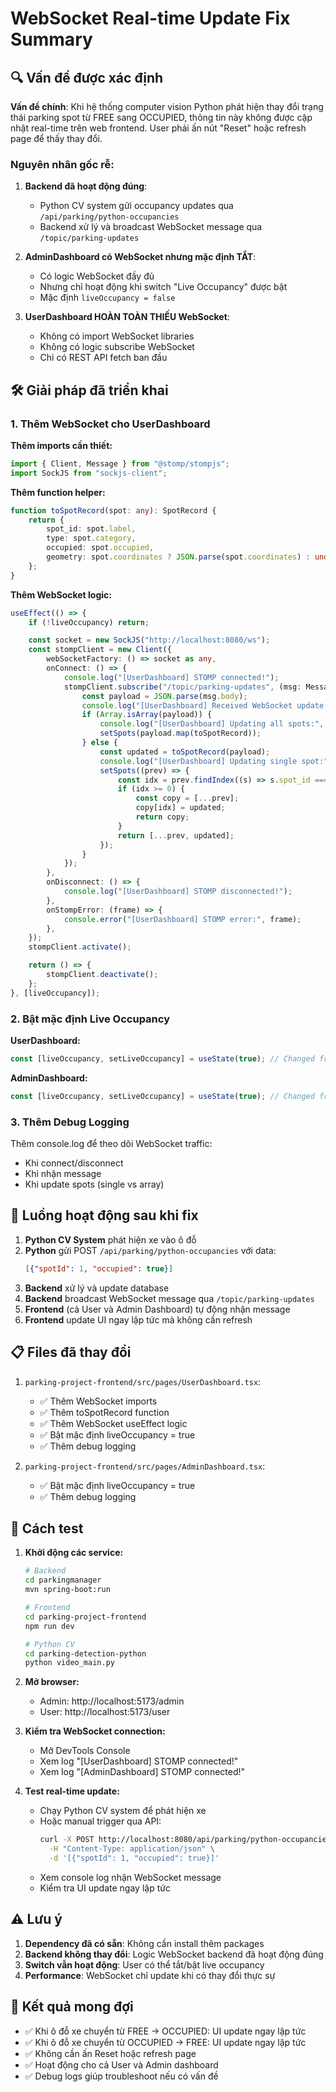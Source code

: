 # WebSocket Real-time Update Fix Summary

## 🔍 Vấn đề được xác định

**Vấn đề chính**: Khi hệ thống computer vision Python phát hiện thay đổi trạng thái parking spot từ FREE sang OCCUPIED, thông tin này không được cập nhật real-time trên web frontend. User phải ấn nút "Reset" hoặc refresh page để thấy thay đổi.

### Nguyên nhân gốc rễ:

1. **Backend đã hoạt động đúng**: 
   - Python CV system gửi occupancy updates qua `/api/parking/python-occupancies`
   - Backend xử lý và broadcast WebSocket message qua `/topic/parking-updates`

2. **AdminDashboard có WebSocket nhưng mặc định TẮT**:
   - Có logic WebSocket đầy đủ
   - Nhưng chỉ hoạt động khi switch "Live Occupancy" được bật
   - Mặc định `liveOccupancy = false`

3. **UserDashboard HOÀN TOÀN THIẾU WebSocket**:
   - Không có import WebSocket libraries
   - Không có logic subscribe WebSocket
   - Chỉ có REST API fetch ban đầu

## 🛠️ Giải pháp đã triển khai

### 1. Thêm WebSocket cho UserDashboard

**Thêm imports cần thiết:**
```typescript
import { Client, Message } from "@stomp/stompjs";
import SockJS from "sockjs-client";
```

**Thêm function helper:**
```typescript
function toSpotRecord(spot: any): SpotRecord {
    return {
        spot_id: spot.label,
        type: spot.category,
        occupied: spot.occupied,
        geometry: spot.coordinates ? JSON.parse(spot.coordinates) : undefined,
    };
}
```

**Thêm WebSocket logic:**
```typescript
useEffect(() => {
    if (!liveOccupancy) return;

    const socket = new SockJS("http://localhost:8080/ws");
    const stompClient = new Client({
        webSocketFactory: () => socket as any,
        onConnect: () => {
            console.log("[UserDashboard] STOMP connected!");
            stompClient.subscribe("/topic/parking-updates", (msg: Message) => {
                const payload = JSON.parse(msg.body);
                console.log("[UserDashboard] Received WebSocket update:", payload);
                if (Array.isArray(payload)) {
                    console.log("[UserDashboard] Updating all spots:", payload.length);
                    setSpots(payload.map(toSpotRecord));
                } else {
                    const updated = toSpotRecord(payload);
                    console.log("[UserDashboard] Updating single spot:", updated.spot_id);
                    setSpots((prev) => {
                        const idx = prev.findIndex((s) => s.spot_id === updated.spot_id);
                        if (idx >= 0) {
                            const copy = [...prev];
                            copy[idx] = updated;
                            return copy;
                        }
                        return [...prev, updated];
                    });
                }
            });
        },
        onDisconnect: () => {
            console.log("[UserDashboard] STOMP disconnected!");
        },
        onStompError: (frame) => {
            console.error("[UserDashboard] STOMP error:", frame);
        },
    });
    stompClient.activate();

    return () => {
        stompClient.deactivate();
    };
}, [liveOccupancy]);
```

### 2. Bật mặc định Live Occupancy

**UserDashboard:**
```typescript
const [liveOccupancy, setLiveOccupancy] = useState(true); // Changed from false
```

**AdminDashboard:**
```typescript
const [liveOccupancy, setLiveOccupancy] = useState(true); // Changed from false
```

### 3. Thêm Debug Logging

Thêm console.log để theo dõi WebSocket traffic:
- Khi connect/disconnect
- Khi nhận message
- Khi update spots (single vs array)

## 🔄 Luồng hoạt động sau khi fix

1. **Python CV System** phát hiện xe vào ô đỗ
2. **Python** gửi POST `/api/parking/python-occupancies` với data:
   ```json
   [{"spotId": 1, "occupied": true}]
   ```
3. **Backend** xử lý và update database
4. **Backend** broadcast WebSocket message qua `/topic/parking-updates`
5. **Frontend** (cả User và Admin Dashboard) tự động nhận message
6. **Frontend** update UI ngay lập tức mà không cần refresh

## 📋 Files đã thay đổi

1. `parking-project-frontend/src/pages/UserDashboard.tsx`:
   - ✅ Thêm WebSocket imports
   - ✅ Thêm toSpotRecord function
   - ✅ Thêm WebSocket useEffect logic
   - ✅ Bật mặc định liveOccupancy = true
   - ✅ Thêm debug logging

2. `parking-project-frontend/src/pages/AdminDashboard.tsx`:
   - ✅ Bật mặc định liveOccupancy = true
   - ✅ Thêm debug logging

## 🧪 Cách test

1. **Khởi động các service:**
   ```bash
   # Backend
   cd parkingmanager
   mvn spring-boot:run

   # Frontend
   cd parking-project-frontend
   npm run dev

   # Python CV
   cd parking-detection-python
   python video_main.py
   ```

2. **Mở browser:**
   - Admin: http://localhost:5173/admin
   - User: http://localhost:5173/user

3. **Kiểm tra WebSocket connection:**
   - Mở DevTools Console
   - Xem log "[UserDashboard] STOMP connected!"
   - Xem log "[AdminDashboard] STOMP connected!"

4. **Test real-time update:**
   - Chạy Python CV system để phát hiện xe
   - Hoặc manual trigger qua API:
     ```bash
     curl -X POST http://localhost:8080/api/parking/python-occupancies \
       -H "Content-Type: application/json" \
       -d '[{"spotId": 1, "occupied": true}]'
     ```
   - Xem console log nhận WebSocket message
   - Kiểm tra UI update ngay lập tức

## ⚠️ Lưu ý

1. **Dependency đã có sẵn**: Không cần install thêm packages
2. **Backend không thay đổi**: Logic WebSocket backend đã hoạt động đúng
3. **Switch vẫn hoạt động**: User có thể tắt/bật live occupancy
4. **Performance**: WebSocket chỉ update khi có thay đổi thực sự

## 🎯 Kết quả mong đợi

- ✅ Khi ô đỗ xe chuyển từ FREE → OCCUPIED: UI update ngay lập tức
- ✅ Khi ô đỗ xe chuyển từ OCCUPIED → FREE: UI update ngay lập tức  
- ✅ Không cần ấn Reset hoặc refresh page
- ✅ Hoạt động cho cả User và Admin dashboard
- ✅ Debug logs giúp troubleshoot nếu có vấn đề
